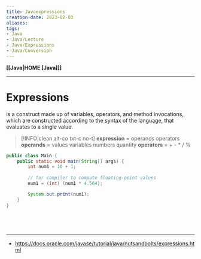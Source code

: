 ```yaml
---
title: Javaexpressions
creation-date: 2023-02-03
aliases:
tags:
- Java
- Java/Lecture
- Java/Expressions
- Java/Conversion
---
```

**[[Java|HOME [Java]]]**

---
# Expressions
is a construct made up of variables, operators, and method invocations, which are constructed according to the syntax of the language, that evaluates to a single value.

>[!INFO|clean alt-co txt-c no-t]
> **expression** = operands  operators
> **operands** = values variables numbers quantity
> **operators** = + - * / %

```java
public class Main {
    public static void main(String[] args) {
        int num1 = 10 + 1;
        
        // for compiler to compute floating-point values
        num1 = (int) (num1 * 4.564);

        System.out.print(num1);
    }
}
```

<br>

# 
---
- https://docs.oracle.com/javase/tutorial/java/nutsandbolts/expressions.html